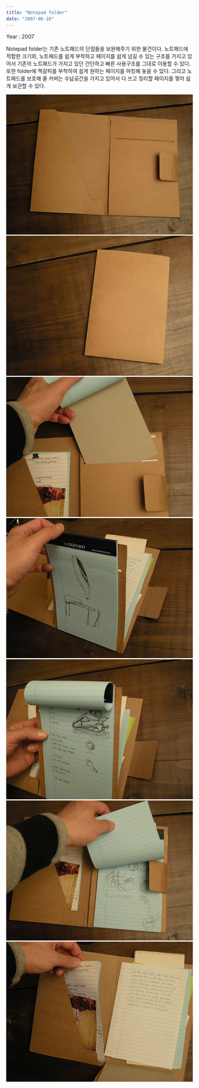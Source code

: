 ```yaml
---
title: "Notepad folder"
date: "2007-06-10"
---
```


Year : 2007

Notepad folder는 기존 노트패드의 단점들을 보완해주기 위한 물건이다. 노트패드에 적합한 크기와, 노트패드를 쉽게 부착하고 페이지를 쉽게 넘길 수 있는 구조를 가지고 있어서 기존의 노트패드가 가지고 있던 간단하고 빠른 사용구조를 그대로 이용할 수 있다. 또한 folder에 책갈피를 부착하여 쉽게 원하는 페이지를 마킹해 놓을 수 있다. 그리고 노트패드를 보호해 줄 커버는 수납공간을 가지고 있어서 다 쓰고 정리할 페이지를 찢어 쉽게 보관할 수 있다.

![](/photo/make/Notepad_folder-1.jpg)
![](/photo/make/Notepad_folder-2.jpg)
![](/photo/make/Notepad_folder-3.jpg)
![](/photo/make/Notepad_folder-4.jpg)
![](/photo/make/Notepad_folder-5.jpg)
![](/photo/make/Notepad_folder-6.jpg)
![](/photo/make/Notepad_folder-7.jpg)